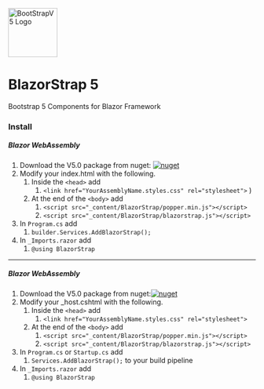 ﻿<div class="d-flex align-items-center">
    <img src="https://blazorstrap.io/logo5.svg" alt="BootStrapV5 Logo" style="height: 100px"/>
    <h1>BlazorStrap 5</h1>
</div>

Bootstrap 5 Components for Blazor Framework

### Install
##### Blazor WebAssembly
1. Download the V5.0 package from nuget: [![nuget](https://img.shields.io/badge/nuget-Download%205.x-blue)](https://www.nuget.org/packages/BlazorStrap)
2. Modify your index.html with the following.
   1. Inside the ```<head>``` add 
      1. ```<link href="YourAssemblyName.styles.css" rel="stylesheet">``` )
   2. At the end of the ```<body>``` add 
      1. ```<script src="_content/BlazorStrap/popper.min.js"></script>```
      2. ```<script src="_content/BlazorStrap/blazorstrap.js"></script>```
3. In ```Program.cs``` add 
   1. ```builder.Services.AddBlazorStrap();```
4. In ```_Imports.razor``` add
   1. ```@using BlazorStrap```
-----
##### Blazor WebAssembly
1. Download the V5.0 package from nuget:[![nuget](https://img.shields.io/badge/nuget-Download%205.x-blue)](https://www.nuget.org/packages/BlazorStrap)
2. Modify your _host.cshtml with the following.
   1. Inside the ```<head>``` add
      1. ```<link href="YourAssemblyName.styles.css" rel="stylesheet">```
   2. At the end of the ```<body>``` add
      1. ```<script src="_content/BlazorStrap/popper.min.js"></script>```
      2. ```<script src="_content/BlazorStrap/blazorstrap.js"></script>```
3. In ```Program.cs``` or ```Startup.cs``` add
   1. ```Services.AddBlazorStrap();``` to your build pipeline
4. In ```_Imports.razor``` add
   1. ```@using BlazorStrap```
   